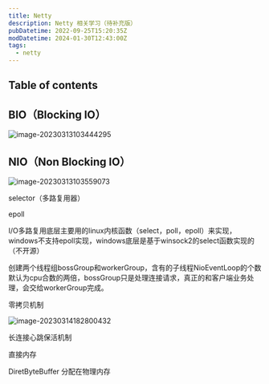 ```yaml
---
title: Netty
description: Netty 相关学习（待补充版）
pubDatetime: 2022-09-25T15:20:35Z
modDatetime: 2024-01-30T12:43:00Z
tags:
  - netty
---
```


## Table of contents

## BIO（Blocking IO）

![image-20230313103444295](https://github.com/chou401/pic-md/raw/master/img/image-20230313103444295.png)

## NIO（Non Blocking IO）

![image-20230313103559073](https://github.com/chou401/pic-md/raw/master/img/image-20230313103559073.png)

selector（多路复用器）

epoll

I/O多路复用底层主要用的linux内核函数（select，poll，epoll）来实现，windows不支持epoll实现，windows底层是基于winsock2的select函数实现的（不开源）

创建两个线程组bossGroup和workerGroup，含有的子线程NioEventLoop的个数默认为cpu合数的两倍，bossGroup只是处理连接请求，真正的和客户端业务处理，会交给workerGroup完成。

零拷贝机制

![image-20230314182800432](https://github.com/chou401/pic-md/raw/master/img/image-20230314182800432.png)

长连接心跳保活机制

直接内存

DiretByteBuffer 分配在物理内存
